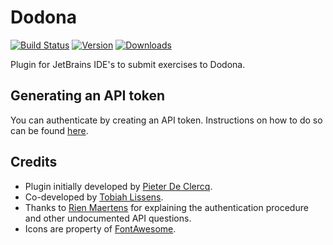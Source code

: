# Dodona

[![Build Status](https://travis-ci.org/thepieterdc/dodona-plugin-jetbrains.svg?branch=master)](https://travis-ci.org/thepieterdc/dodona-plugin-jetbrains)
[![Version](http://phpstorm.espend.de/badge/11166/version)][plugin-website]
[![Downloads](http://phpstorm.espend.de/badge/11166/downloads)][plugin-website]

Plugin for JetBrains IDE's to submit exercises to Dodona.

## Generating an API token
You can authenticate by creating an API token. Instructions on how to do so can be found [here](https://dodona-edu.github.io/guides/creating-an-api-token/).

## Credits
- Plugin initially developed by [Pieter De Clercq](https://thepieterdc.github.io/).
- Co-developed by [Tobiah Lissens](https://github.com/darktilrisen).
- Thanks to [Rien Maertens](https://github.com/rien) for explaining the authentication procedure and other undocumented API questions.
- Icons are property of [FontAwesome](http://fontawesome.io).

[plugin-website]:         https://plugins.jetbrains.com/plugin/11166